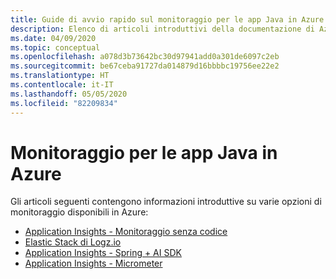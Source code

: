 ```yaml
---
title: Guide di avvio rapido sul monitoraggio per le app Java in Azure
description: Elenco di articoli introduttivi della documentazione di Azure sul monitoraggio per le app Java.
ms.date: 04/09/2020
ms.topic: conceptual
ms.openlocfilehash: a078d3b73642bc30d97941add0a301de6097c2eb
ms.sourcegitcommit: be67ceba91727da014879d16bbbbc19756ee22e2
ms.translationtype: HT
ms.contentlocale: it-IT
ms.lasthandoff: 05/05/2020
ms.locfileid: "82209834"
---
```

# <a name="monitoring-for-java-apps-on-azure"></a>Monitoraggio per le app Java in Azure

Gli articoli seguenti contengono informazioni introduttive su varie opzioni di monitoraggio disponibili in Azure:

- [Application Insights - Monitoraggio senza codice](/azure/azure-monitor/app/java-in-process-agent)
- [Elastic Stack di Logz.io](/azure/developer/java/fundamentals/java-get-started-with-logzio)
- [Application Insights - Spring + AI SDK](/azure/developer/java/spring-framework/configure-spring-boot-java-applicationinsights)
- [Application Insights - Micrometer](/azure/azure-monitor/app/micrometer-java)
